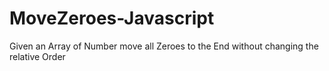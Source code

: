 # MoveZeroes-Javascript
Given an Array of Number move all Zeroes to the End without changing the relative Order
